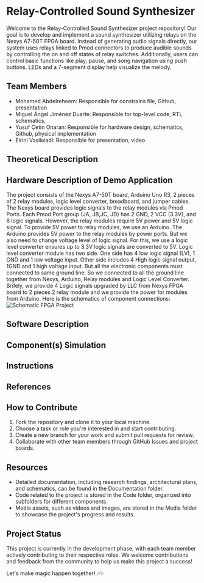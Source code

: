 # Relay-Controlled Sound Synthesizer

Welcome to the Relay-Controlled Sound Synthesizer project repository! Our goal is to develop and implement a sound synthesizer utilizing relays on the Nexys A7-50T FPGA board. Instead of generating audio signals directly, our system uses relays linked to Pmod connectors to produce audible sounds by controlling the on and off states of relay switches. Additionally, users can control basic functions like play, pause, and song navigation using push buttons. LEDs and a 7-segment display help visualize the melody.

## Team Members
- Mohamed Abdelreheem: Responsible for constrains file, Github, presentation
- Miguel Ángel Jiménez Duarte: Responsible for top-level code, RTL schematics,
- Yusuf Çetin Onaran: Responsible for hardware design, schematics, Github, physical implementation
- Eirini Vasileiadi: Responsible for presentation, video 

## Theoretical Description

## Hardware Description of Demo Application
The project consists of the Nexys A7-50T board, Arduino Uno R3, 2 pieces of 2 relay modules, logic level converter, breadboard, and jumper cables. The Nexys board provides logic signals to the relay modules via Pmod Ports. Each Pmod Port group (JA, JB,JC, JD) has 2 GND, 2 VCC (3.3V), and 8 logic signals. However, the relay modules require 5V power and 5V logic signal. To provide 5V  power to relay modules, we use an Arduino. The Arduino provides 5V power to the relay modules by power ports. But we also need to change voltage level of logic signal. For this, we use a logic level converter ensures up to 3.3V logic signals are converted to 5V. Logic level converter module has two side. One side has 4 low logic signal (LV), 1 GND and 1 low voltage input. Other side includes 4 High logic signal output, 1GND and 1 high voltage input. But all the electronic components must connected to same ground line. So we connected to all the ground line together from Nexys, Arduino, Relay modules and Logic Level Converter. 
Brifely, we provide 4 Logic signals upgraded by LLC from Nexys FPGA board to 2 pieces 2 relay module and we provide the power for modules from Arduino. Here is the schematics of component connections: 
![Schematic FPGA Project ](https://github.com/Mohamedt4r29/Relay-Controlled-Sound-Synthesizer/assets/164936141/f7d15b7c-4978-4309-af69-a4b3af050754)


## Software Description

## Component(s) Simulation

## Instructions

## References

## How to Contribute
1. Fork the repository and clone it to your local machine.
2. Choose a task or role you're interested in and start contributing.
3. Create a new branch for your work and submit pull requests for review.
4. Collaborate with other team members through GitHub Issues and project boards.

## Resources
- Detailed documentation, including research findings, architectural plans, and schematics, can be found in the Documentation folder.
- Code related to the project is stored in the Code folder, organized into subfolders for different components.
- Media assets, such as videos and images, are stored in the Media folder to showcase the project's progress and results.

## Project Status
This project is currently in the development phase, with each team member actively contributing to their respective roles. We welcome contributions and feedback from the community to help us make this project a success!

Let's make magic happen together! 🎶✨
